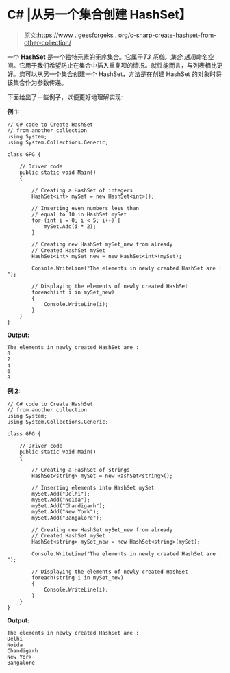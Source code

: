 # C# |从另一个集合创建 HashSet】

> 原文:[https://www . geesforgeks . org/c-sharp-create-hashset-from-other-collection/](https://www.geeksforgeeks.org/c-sharp-create-hashset-from-another-collection/)

一个 **HashSet** 是一个独特元素的无序集合。它属于*T3 系统。集合.通用*命名空间。它用于我们希望防止在集合中插入重复项的情况。就性能而言，与列表相比更好。您可以从另一个集合创建一个 HashSet，方法是在创建 HashSet 的对象时将该集合作为参数传递。

下面给出了一些例子，以便更好地理解实现:

**例 1:**

```
// C# code to Create HashSet
// from another collection
using System;
using System.Collections.Generic;

class GFG {

    // Driver code
    public static void Main()
    {

        // Creating a HashSet of integers
        HashSet<int> mySet = new HashSet<int>();

        // Inserting even numbers less than
        // equal to 10 in HashSet mySet
        for (int i = 0; i < 5; i++) {
            mySet.Add(i * 2);
        }

        // Creating new HashSet mySet_new from already
        // Created HashSet mySet
        HashSet<int> mySet_new = new HashSet<int>(mySet);

        Console.WriteLine("The elements in newly created HashSet are : ");

        // Displaying the elements of newly created HashSet
        foreach(int i in mySet_new)
        {
            Console.WriteLine(i);
        }
    }
}
```

**Output:**

```
The elements in newly created HashSet are : 
0
2
4
6
8

```

**例 2:**

```
// C# code to Create HashSet
// from another collection
using System;
using System.Collections.Generic;

class GFG {

    // Driver code
    public static void Main()
    {

        // Creating a HashSet of strings
        HashSet<string> mySet = new HashSet<string>();

        // Inserting elements into HashSet mySet
        mySet.Add("Delhi");
        mySet.Add("Noida");
        mySet.Add("Chandigarh");
        mySet.Add("New York");
        mySet.Add("Bangalore");

        // Creating new HashSet mySet_new from already
        // Created HashSet mySet
        HashSet<string> mySet_new = new HashSet<string>(mySet);

        Console.WriteLine("The elements in newly created HashSet are : ");

        // Displaying the elements of newly created HashSet
        foreach(string i in mySet_new)
        {
            Console.WriteLine(i);
        }
    }
}
```

**Output:**

```
The elements in newly created HashSet are : 
Delhi
Noida
Chandigarh
New York
Bangalore

```